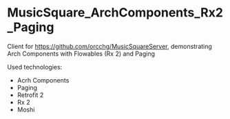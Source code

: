# MusicSquare_ArchComponents_Rx2_Paging
Client for https://github.com/orcchg/MusicSquareServer, demonstrating Arch Components with Flowables (Rx 2) and Paging

Used technologies:

- Acrh Components
- Paging
- Retrofit 2
- Rx 2
- Moshi
